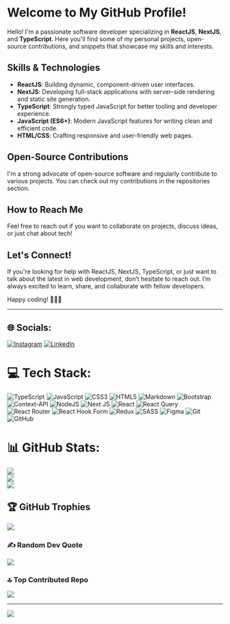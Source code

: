 # Welcome to My GitHub Profile!

Hello! I'm a passionate software developer specializing in **ReactJS**, **NextJS**, and **TypeScript**. Here you'll find some of my personal projects, open-source contributions, and snippets that showcase my skills and interests.

## Skills & Technologies

- **ReactJS**: Building dynamic, component-driven user interfaces.
- **NextJS**: Developing full-stack applications with server-side rendering and static site generation.
- **TypeScript**: Strongly typed JavaScript for better tooling and developer experience.
- **JavaScript (ES6+)**: Modern JavaScript features for writing clean and efficient code.
- **HTML/CSS**: Crafting responsive and user-friendly web pages.

<!--
## Key Projects
- **[Project 1 Name]**: A brief description of your project, what problem it solves, and any key features.
- **[Project 2 Name]**: A brief description of another project, highlighting any interesting challenges you faced.
- **[Project 3 Name]**: Information about another noteworthy project with a focus on its technical aspects or user benefits.
-->
## Open-Source Contributions

I'm a strong advocate of open-source software and regularly contribute to various projects. You can check out my contributions in the repositories section.

## How to Reach Me

Feel free to reach out if you want to collaborate on projects, discuss ideas, or just chat about tech!
<!--
- **LinkedIn**: [Your LinkedIn Profile]
- **Twitter**: [Your Twitter Handle]
- **Email**: [Your Email]
-->
## Let's Connect!

If you're looking for help with ReactJS, NextJS, TypeScript, or just want to talk about the latest in web development, don’t hesitate to reach out. I’m always excited to learn, share, and collaborate with fellow developers.

Happy coding! 👨‍💻✨

---

## 🌐 Socials:
[![Instagram](https://img.shields.io/badge/Instagram-%23E4405F.svg?logo=Instagram&logoColor=white)](https://instagram.com/abhishek) [![LinkedIn](https://img.shields.io/badge/LinkedIn-%230077B5.svg?logo=linkedin&logoColor=white)](https://linkedin.com/in/abhishek) 

# 💻 Tech Stack:
![TypeScript](https://img.shields.io/badge/typescript-%23007ACC.svg?style=for-the-badge&logo=typescript&logoColor=white) ![JavaScript](https://img.shields.io/badge/javascript-%23323330.svg?style=for-the-badge&logo=javascript&logoColor=%23F7DF1E) ![CSS3](https://img.shields.io/badge/css3-%231572B6.svg?style=for-the-badge&logo=css3&logoColor=white) ![HTML5](https://img.shields.io/badge/html5-%23E34F26.svg?style=for-the-badge&logo=html5&logoColor=white) ![Markdown](https://img.shields.io/badge/markdown-%23000000.svg?style=for-the-badge&logo=markdown&logoColor=white) ![Bootstrap](https://img.shields.io/badge/bootstrap-%238511FA.svg?style=for-the-badge&logo=bootstrap&logoColor=white) ![Context-API](https://img.shields.io/badge/Context--Api-000000?style=for-the-badge&logo=react) ![NodeJS](https://img.shields.io/badge/node.js-6DA55F?style=for-the-badge&logo=node.js&logoColor=white) ![Next JS](https://img.shields.io/badge/Next-black?style=for-the-badge&logo=next.js&logoColor=white) ![React](https://img.shields.io/badge/react-%2320232a.svg?style=for-the-badge&logo=react&logoColor=%2361DAFB) ![React Query](https://img.shields.io/badge/-React%20Query-FF4154?style=for-the-badge&logo=react%20query&logoColor=white) ![React Router](https://img.shields.io/badge/React_Router-CA4245?style=for-the-badge&logo=react-router&logoColor=white) ![React Hook Form](https://img.shields.io/badge/React%20Hook%20Form-%23EC5990.svg?style=for-the-badge&logo=reacthookform&logoColor=white) ![Redux](https://img.shields.io/badge/redux-%23593d88.svg?style=for-the-badge&logo=redux&logoColor=white) ![SASS](https://img.shields.io/badge/SASS-hotpink.svg?style=for-the-badge&logo=SASS&logoColor=white) ![Figma](https://img.shields.io/badge/figma-%23F24E1E.svg?style=for-the-badge&logo=figma&logoColor=white) ![Git](https://img.shields.io/badge/git-%23F05033.svg?style=for-the-badge&logo=git&logoColor=white) ![GitHub](https://img.shields.io/badge/github-%23121011.svg?style=for-the-badge&logo=github&logoColor=white)
# 📊 GitHub Stats:
![](https://github-readme-stats.vercel.app/api?username=Abhisheknxkz&theme=dark&hide_border=false&include_all_commits=true&count_private=true)<br/>
![](https://github-readme-streak-stats.herokuapp.com/?user=Abhisheknxkz&theme=dark&hide_border=false)<br/>
![](https://github-readme-stats.vercel.app/api/top-langs/?username=Abhisheknxkz&theme=dark&hide_border=false&include_all_commits=true&count_private=true&layout=compact)

## 🏆 GitHub Trophies
![](https://github-profile-trophy.vercel.app/?username=Abhisheknxkz&theme=radical&no-frame=false&no-bg=true&margin-w=4)

### ✍️ Random Dev Quote
![](https://quotes-github-readme.vercel.app/api?type=horizontal&theme=radical)

### 🔝 Top Contributed Repo
![](https://github-contributor-stats.vercel.app/api?username=Abhisheknxkz&limit=5&theme=dark&combine_all_yearly_contributions=true)

---
[![](https://visitcount.itsvg.in/api?id=Abhisheknxkz&icon=0&color=0)](https://visitcount.itsvg.in)

<!-- Proudly created with GPRM ( https://gprm.itsvg.in ) -->
